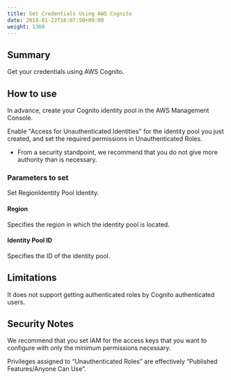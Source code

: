 ```yaml
---
title: Get Credentials Using AWS Cognito
date: 2018-01-22T16:07:50+09:00
weight: 1360
---
```

## Summary

Get your credentials using AWS Cognito.

## How to use

In advance, create your Cognito identity pool in the AWS Management Console.

Enable "Access for Unauthenticated Identities" for the identity pool you just created, and set the required permissions in Unauthenticated Roles.

* From a security standpoint, we recommend that you do not give more authority than is necessary.

### Parameters to set

Set RegionIdentity Pool Identity.

#### Region

Specifies the region in which the identity pool is located.

#### Identity Pool ID

Specifies the ID of the identity pool.

## Limitations

It does not support getting authenticated roles by Cognito authenticated users.

## Security Notes

We recommend that you set IAM for the access keys that you want to configure with only the minimum permissions necessary.

Privileges assigned to “Unauthenticated Roles” are effectively “Published Features/Anyone Can Use”.
